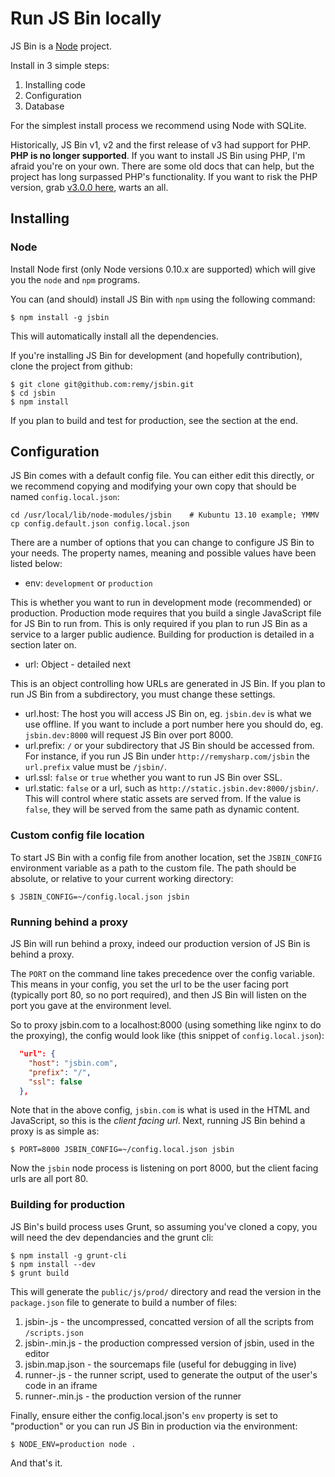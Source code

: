 # Run JS Bin locally

JS Bin is a [Node](http://nodejs.org) project.

Install in 3 simple steps:

1. Installing code
2. Configuration
3. Database

For the simplest install process we recommend using Node with SQLite.

Historically, JS Bin v1, v2 and the first release of v3 had support for PHP. **PHP is no longer supported**. If you want to install JS Bin using PHP, I'm afraid you're on your own. There are some old docs that can help, but the project has long surpassed PHP's functionality.  If you want to risk the PHP version, grab [v3.0.0 here](https://github.com/jsbin/jsbin/releases), warts an all.

## Installing

### Node

Install Node first (only Node versions 0.10.x are supported) which will give you the `node` and `npm` programs.

You can (and should) install JS Bin with `npm` using the following command:

    $ npm install -g jsbin

This will automatically install all the dependencies.

If you're installing JS Bin for development (and hopefully contribution), clone the project from github:

    $ git clone git@github.com:remy/jsbin.git
    $ cd jsbin
    $ npm install

If you plan to build and test for production, see the section at the end.

## Configuration

JS Bin comes with a default config file. You can either edit this directly, or we recommend copying and modifying your own copy that should be named `config.local.json`:

    cd /usr/local/lib/node-modules/jsbin    # Kubuntu 13.10 example; YMMV
    cp config.default.json config.local.json

There are a number of options that you can change to configure JS Bin to your needs. The property names, meaning and possible values have been listed below:

* env: `development` or `production`

This is whether you want to run in development mode (recommended) or production. Production mode requires that you build a single JavaScript file for JS Bin to run from. This is only required if you plan to run JS Bin as a service to a larger public audience. Building for production is detailed in a section later on.

* url: Object - detailed next

This is an object controlling how URLs are generated in JS Bin. If you plan to run JS Bin from a subdirectory, you must change these settings.

* url.host: The host you will access JS Bin on, eg. `jsbin.dev` is what we use offline. If you want to include a port number here you should do, eg. `jsbin.dev:8000` will request JS Bin over port 8000.
* url.prefix: `/` or your subdirectory that JS Bin should be accessed from. For instance, if you run JS Bin under `http://remysharp.com/jsbin` the `url.prefix` value must be `/jsbin/`.
* url.ssl: `false` or `true` whether you want to run JS Bin over SSL.
* url.static: `false` or a url, such as `http://static.jsbin.dev:8000/jsbin/`. This will control where static assets are served from. If the value is `false`, they will be served from the same path as dynamic content.

### Custom config file location

To start JS Bin with a config file from another location, set the `JSBIN_CONFIG` environment variable as a path to the custom file. The path should be absolute, or relative to your current working directory:

    $ JSBIN_CONFIG=~/config.local.json jsbin

### Running behind a proxy

JS Bin will run behind a proxy, indeed our production version of JS Bin is behind a proxy.

The `PORT` on the command line takes precedence over the config variable. This means in your config, you set the url to be the user facing port (typically port 80, so no port required), and then JS Bin will listen on the port you gave at the environment level.

So to proxy jsbin.com to a localhost:8000 (using something like nginx to do the proxying), the config would look like (this snippet of `config.local.json`):

```json
  "url": {
    "host": "jsbin.com",
    "prefix": "/",
    "ssl": false
  },
```

Note that in the above config, `jsbin.com` is what is used in the HTML and JavaScript, so this is the *client facing url*. Next, running JS Bin behind a proxy is as simple as:

    $ PORT=8000 JSBIN_CONFIG=~/config.local.json jsbin

Now the `jsbin` node process is listening on port 8000, but the client facing urls are all port 80.

### Building for production

JS Bin's build process uses Grunt, so assuming you've cloned a copy, you will need the dev dependancies and the grunt cli:

    $ npm install -g grunt-cli
    $ npm install --dev
    $ grunt build

This will generate the `public/js/prod/` directory and read the version in the `package.json` file to generate to build a number of files:

1. jsbin-<version>.js - the uncompressed, concatted version of all the scripts from `/scripts.json`
2. jsbin-<version>.min.js - the production compressed version of jsbin, used in the editor
3. jsbin.map.json - the sourcemaps file (useful for debugging in live)
4. runner-<version>.js - the runner script, used to generate the output of the user's code in an iframe
5. runner-<version>.min.js - the production version of the runner

Finally, ensure either the config.local.json's `env` property is set to "production" or you can run JS Bin in production via the environment:

    $ NODE_ENV=production node .

And that's it.
